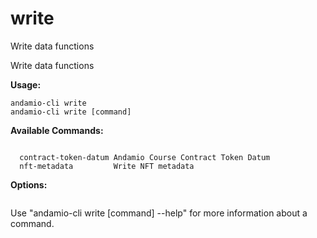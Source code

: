 # write
Write data functions



Write data functions

	

**Usage:**
```
andamio-cli write
andamio-cli write [command]
```


**Available Commands:**
```

  contract-token-datum Andamio Course Contract Token Datum
  nft-metadata         Write NFT metadata

```

**Options:**
```

```

Use "andamio-cli write [command] --help" for more information about a command.
